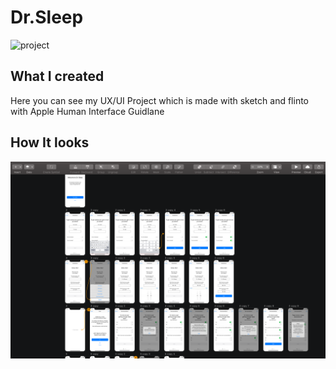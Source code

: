 #  Dr.Sleep

![project](project.gif)

## What I created
Here you can see my UX/UI Project which is made with sketch and flinto with Apple Human Interface Guidlane

## How It looks

![img](example.png)
 